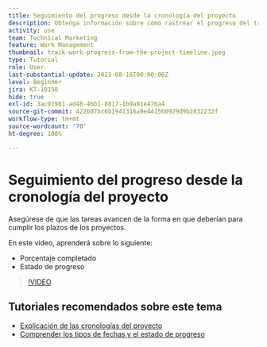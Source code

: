 ```yaml
---
title: Seguimiento del progreso desde la cronología del proyecto
description: Obtenga información sobre cómo rastrear el progreso del trabajo desde la cronología del proyecto en  [!DNL  Workfront]  con el uso de los porcentajes completados, estados, asignaciones o restricciones.
activity: use
team: Technical Marketing
feature: Work Management
thumbnail: track-work-progress-from-the-project-timeline.jpeg
type: Tutorial
role: User
last-substantial-update: 2023-08-16T00:00:00Z
level: Beginner
jira: KT-10150
hide: true
exl-id: 3ac91981-ad48-4bb1-8817-1b9a91e476a4
source-git-commit: 422b07bc6b1941316a9e441560929d9b2832232f
workflow-type: tm+mt
source-wordcount: '70'
ht-degree: 100%

---
```


# Seguimiento del progreso desde la cronología del proyecto

Asegúrese de que las tareas avancen de la forma en que deberían para cumplir los plazos de los proyectos.

En este vídeo, aprenderá sobre lo siguiente:

* Porcentaje completado
* Estado de progreso

>[!VIDEO](https://video.tv.adobe.com/v/3438208/?quality=12&learn=on)


## Tutoriales recomendados sobre este tema

* [Explicación de las cronologías del proyecto](/help/manage-work/project-timelines/understand-project-timelines.md)
* [Comprender los tipos de fechas y el estado de progreso](/help/manage-work/project-timelines/understand-task-dates-and-progress-status.md)
